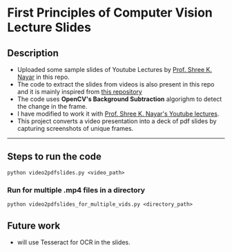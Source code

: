 # First Principles of Computer Vision Lecture Slides

## Description
- Uploaded some sample slides of Youtube Lectures by [Prof. Shree K. Nayar](https://fpcv.cs.columbia.edu/) in this repo.
- The code to extract the slides from videos is also present in this repo and it is mainly inspired from [this repository](https://github.com/kaushikj/video2pdf)
- The code uses **OpenCV's Background Subtraction** algorighm to detect the change in the frame.
- I have modified to work it with [Prof. Shree K. Nayar's Youtube lectures](https://www.youtube.com/@firstprinciplesofcomputerv3258).
- This project converts a video presentation into a deck of pdf slides by capturing screenshots of unique frames.

---
## Steps to run the code
`python video2pdfslides.py <video_path>`

### Run for multiple .mp4 files in a directory
`python video2pdfslides_for_multiple_vids.py <directory_path>`

## Future work
- will use Tesseract for OCR in the slides.
